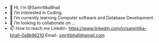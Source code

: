 - 👋 Hi, I’m @SamritikaBhall
- 👀 I’m interested in Coding.
- 🌱 I’m currently learning Computer software and Database Development.
- 💞️ I’m looking to collaborate on ...
- 📫 How to reach me  Linkdin- https://www.linkedin.com/in/samritika-bhall-0a8b86210 Email- smritibhall@gmail.com

<!---
SamritikaBhall/SamritikaBhall is a ✨ special ✨ repository because its `README.md` (this file) appears on your GitHub profile.
You can click the Preview link to take a look at your changes.
--->
